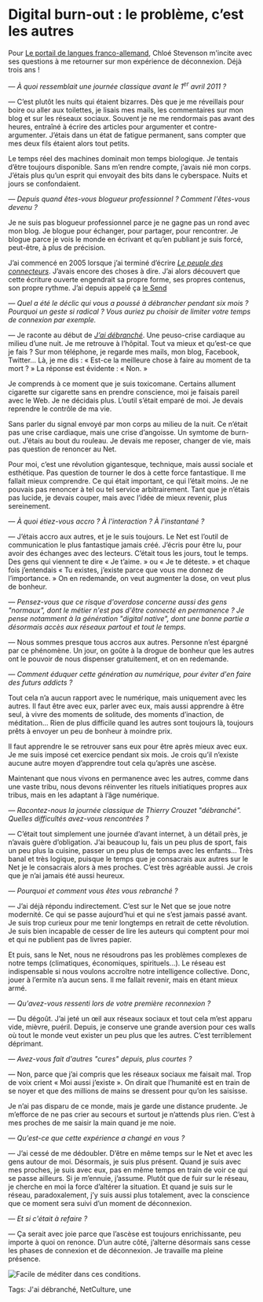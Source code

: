 # Digital burn-out : le problème, c’est les autres

Pour [Le portail de langues franco-allemand](http://www.fplusd.org/), Chloé Stevenson m'incite avec ses questions à me retourner sur mon expérience de déconnexion. Déjà trois ans !<span id="more-36446"></span>

— *À quoi ressemblait une journée classique avant le 1<sup>er</sup> avril 2011 ?*

— C’est plutôt les nuits qui étaient bizarres. Dès que je me réveillais pour boire ou aller aux toilettes, je lisais mes mails, les commentaires sur mon blog et sur les réseaux sociaux. Souvent je ne me rendormais pas avant des heures, entraîné à écrire des articles pour argumenter et contre-argumenter. J’étais dans un état de fatigue permanent, sans compter que mes deux fils étaient alors tout petits.

Le temps réel des machines dominait mon temps biologique. Je tentais d’être toujours disponible. Sans m’en rendre compte, j’avais nié mon corps. J’étais plus qu’un esprit qui envoyait des bits dans le cyberspace. Nuits et jours se confondaient.

— *Depuis quand êtes-vous blogueur professionnel ? Comment l'êtes-vous devenu ?*

Je ne suis pas blogueur professionnel parce je ne gagne pas un rond avec mon blog. Je blogue pour échanger, pour partager, pour rencontrer. Je blogue parce je vois le monde en écrivant et qu’en publiant je suis forcé, peut-être, à plus de précision.

J’ai commencé en 2005 lorsque j’ai terminé d’écrire [*Le peuple des connecteurs*](http://blog.tcrouzet.com/le-peuple-des-connecteurs/). J’avais encore des choses à dire. J’ai alors découvert que cette écriture ouverte engendrait sa propre forme, ses propres contenus, son propre rythme. J’ai depuis appelé ça [le Send](http://blog.tcrouzet.com/2013/11/24/la-send-generation-pecha-kucha-remix/)

— *Quel a été le déclic qui vous a poussé à débrancher pendant six mois ? Pourquoi un geste si radical ? Vous auriez pu choisir de limiter votre temps de connexion par exemple.*

— Je raconte au début de [*J’ai débranché*](http://blog.tcrouzet.com/jai-debranche/). Une peuso-crise cardiaque au milieu d’une nuit. Je me retrouve à l’hôpital. Tout va mieux et qu’est-ce que je fais ? Sur mon téléphone, je regarde mes mails, mon blog, Facebook, Twitter… Là, je me dis : « Est-ce la meilleure chose à faire au moment de ta mort ? » La réponse est évidente : « Non. »

Je comprends à ce moment que je suis toxicomane. Certains allument cigarette sur cigarette sans en prendre conscience, moi je faisais pareil avec le Web. Je ne décidais plus. L’outil s’était emparé de moi. Je devais reprendre le contrôle de ma vie.

Sans parler du signal envoyé par mon corps au milieu de la nuit. Ce n’était pas une crise cardiaque, mais une crise d’angoisse. Un symtome de burn-out. J’étais au bout du rouleau. Je devais me reposer, changer de vie, mais pas question de renoncer au Net.

Pour moi, c’est une révolution gigantesque, technique, mais aussi sociale et esthétique. Pas question de tourner le dos à cette force fantastique. Il me fallait mieux comprendre. Ce qui était important, ce qui l’était moins. Je ne pouvais pas renoncer à tel ou tel service arbitrairement. Tant que je n’étais pas lucide, je devais couper, mais avec l’idée de mieux revenir, plus sereinement.

— *À quoi étiez-vous accro ? À l'interaction ? À l'instantané ?*

— J’étais accro aux autres, et je le suis toujours. Le Net est l’outil de communication le plus fantastique jamais créé. J’écris pour être lu, pour avoir des échanges avec des lecteurs. C’était tous les jours, tout le temps. Des gens qui viennent te dire « Je t’aime. » ou « Je te déteste. » et chaque fois j’entendais « Tu existes, j’existe parce que vous me donnez de l’importance. » On en redemande, on veut augmenter la dose, on veut plus de bonheur.

— *Pensez-vous que ce risque d'overdose concerne aussi des gens "normaux", dont le métier n'est pas d'être connecté en permanence ? Je pense notamment à la génération "digital native", dont une bonne partie a désormais accès aux réseaux partout et tout le temps.*

— Nous sommes presque tous accros aux autres. Personne n’est épargné par ce phénomène. Un jour, on goûte à la drogue de bonheur que les autres ont le pouvoir de nous dispenser gratuitement, et on en redemande.

— *Comment éduquer cette génération au numérique, pour éviter d'en faire des futurs addicts ?*

Tout cela n’a aucun rapport avec le numérique, mais uniquement avec les autres. Il faut être avec eux, parler avec eux, mais aussi apprendre à être seul, à vivre des moments de solitude, des moments d’inaction, de méditation… Rien de plus difficile quand les autres sont toujours là, toujours prêts à envoyer un peu de bonheur à moindre prix.

Il faut apprendre le se retrouver sans eux pour être après mieux avec eux. Je me suis imposé cet exercice pendant six mois. Je crois qu’il n’existe aucune autre moyen d’apprendre tout cela qu’après une ascèse.

Maintenant que nous vivons en permanence avec les autres, comme dans une vaste tribu, nous devons réinventer les rituels initiatiques propres aux tribus, mais en les adaptant à l’âge numérique.

— *Racontez-nous la journée classique de Thierry Crouzet "débranché". Quelles difficultés avez-vous rencontrées ?*

— C’était tout simplement une journée d’avant internet, à un détail près, je n’avais guère d’obligation. J’ai beaucoup lu, fais un peu plus de sport, fais un peu plus la cuisine, passer un peu plus de temps avec les enfants… Très banal et très logique, puisque le temps que je consacrais aux autres sur le Net je le consacrais alors à mes proches. C’est très agréable aussi. Je crois que je n’ai jamais été aussi heureux.

— *Pourquoi et comment vous êtes vous rebranché ?*

— J’ai déjà répondu indirectement. C’est sur le Net que se joue notre modernité. Ce qui se passe aujourd’hui et qui ne s’est jamais passé avant. Je suis trop curieux pour me tenir longtemps en retrait de cette révolution. Je suis bien incapable de cesser de lire les auteurs qui comptent pour moi et qui ne publient pas de livres papier.

Et puis, sans le Net, nous ne résoudrons pas les problèmes complexes de notre temps (climatiques, économiques, spirituels…). Le réseau est indispensable si nous voulons accroître notre intelligence collective. Donc, jouer à l’ermite n’a aucun sens. Il me fallait revenir, mais en étant mieux armé.

— *Qu'avez-vous ressenti lors de votre première reconnexion ?*

— Du dégoût. J’ai jeté un œil aux réseaux sociaux et tout cela m’est apparu vide, mièvre, puéril. Depuis, je conserve une grande aversion pour ces walls où tout le monde veut exister un peu plus que les autres. C’est terriblement déprimant.

— *Avez-vous fait d'autres "cures" depuis, plus courtes ?*

— Non, parce que j’ai compris que les réseaux sociaux me faisait mal. Trop de voix crient « Moi aussi j’existe ». On dirait que l’humanité est en train de se noyer et que des millions de mains se dressent pour qu’on les saisisse.

Je n’ai pas disparu de ce monde, mais je garde une distance prudente. Je m’efforce de ne pas crier au secours et surtout je n’attends plus rien. C’est à mes proches de me saisir la main quand je me noie.

— *Qu'est-ce que cette expérience a changé en vous ?*

— J’ai cessé de me dédoubler. D’être en même temps sur le Net et avec les gens autour de moi. Désormais, je suis plus présent. Quand je suis avec mes proches, je suis avec eux, pas en même temps en train de voir ce qui se passe ailleurs. Si je m’ennuie, j’assume. Plutôt que de fuir sur le réseau, je cherche en moi la force d’altérer la situation. Et quand je suis sur le réseau, paradoxalement, j’y suis aussi plus totalement, avec la conscience que ce moment sera suivi d’un moment de déconnexion.

— *Et si c'était à refaire ?*

— Ça serait avec joie parce que l’ascèse est toujours enrichissante, peu importe à quoi on renonce. D’un autre côté, j’alterne désormais sans cesse les phases de connexion et de déconnexion. Je travaille ma pleine présence.

![Facile de méditer dans ces conditions.](http://blog.tcrouzet.comhttps://tcrouzet.com/images_tc/2014/07/bala.jpg)



Tags: J'ai débranché, NetCulture, une